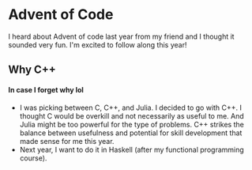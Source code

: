 # Advent of Code

I heard about Advent of code last year from my friend and I thought it sounded very fun. I'm excited to follow along this year!

## Why C++
#### In case I forget why lol

- I was picking between C, C++, and Julia. I decided to go with C++. I thought C would be overkill and not necessarily as useful to me. And Julia might be too powerful for the type of problems. C++ strikes the balance between usefulness and potential for skill development that made sense for me this year.
- Next year, I want to do it in Haskell (after my functional programming course).